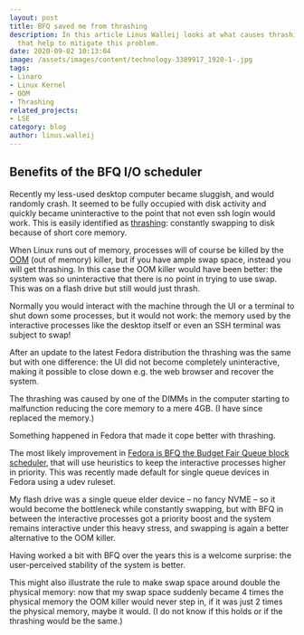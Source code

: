 ```yaml
---
layout: post
title: BFQ saved me from thrashing
description: In this article Linus Walleij looks at what causes thrashing and developments
  that help to mitigate this problem.
date: 2020-09-02 10:13:04
image: /assets/images/content/technology-3389917_1920-1-.jpg
tags:
- Linaro
- Linux Kernel
- OOM
- Thrashing
related_projects:
- LSE
category: blog
author: linus.walleij
---
```


## Benefits of the BFQ I/O scheduler

Recently my less-used desktop computer became sluggish, and would randomly crash. It seemed to be fully occupied with disk activity and quickly became uninteractive to the point that not even ssh login would work. This is easily identified as [thrashing](<https://en.wikipedia.org/wiki/Thrashing_(computer_science)>): constantly swapping to disk because of short core memory.

When Linux runs out of memory, processes will of course be killed by the [OOM](https://en.wikipedia.org/wiki/Out_of_memory) (out of memory) killer, but if you have ample swap space, instead you will get thrashing. In this case the OOM killer would have been better: the system was so uninteractive that there is no point in trying to use swap. This was on a flash drive but still would just thrash.

Normally you would interact with the machine through the UI or a terminal to shut down some processes, but it would not work: the memory used by the interactive processes like the desktop itself or even an SSH terminal was subject to swap!

After an update to the latest Fedora distribution the thrashing was the same but with one difference: the UI did not become completely uninteractive, making it possible to close down e.g. the web browser and recover the system.

The thrashing was caused by one of the DIMMs in the computer starting to malfunction reducing the core memory to a mere 4GB. (I have since replaced the memory.)

Something happened in Fedora that made it cope better with thrashing.

The most likely improvement in [Fedora is BFQ the Budget Fair Queue block scheduler](https://www.youtube.com/watch?v=l7j1AqTZKG4), that will use heuristics to keep the interactive processes higher in priority. This was recently made default for single queue devices in Fedora using a udev ruleset.

My flash drive was a single queue elder device – no fancy NVME – so it would become the bottleneck while constantly swapping, but with BFQ in between the interactive processes got a priority boost and the system remains interactive under this heavy stress, and swapping is again a better alternative to the OOM killer.

Having worked a bit with BFQ over the years this is a welcome surprise: the user-perceived stability of the system is better.

This might also illustrate the rule to make swap space around double the physical memory: now that my swap space suddenly became 4 times the physical memory the OOM killer would never step in, if it was just 2 times the physical memory, maybe it would. (I do not know if this holds or if the thrashing would be the same.)